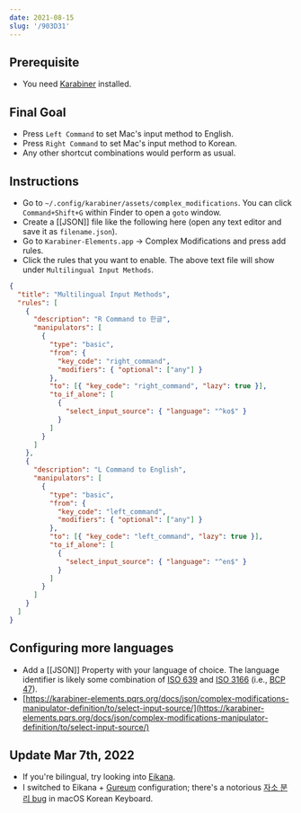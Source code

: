 ```yaml
---
date: 2021-08-15
slug: '/903D31'
---
```


## Prerequisite

- You need [Karabiner](https://karabiner-elements.pqrs.org/) installed.

## Final Goal

- Press `Left Command` to set Mac's input method to English.
- Press `Right Command` to set Mac's input method to Korean.
- Any other shortcut combinations would perform as usual.

## Instructions

- Go to `~/.config/karabiner/assets/complex_modifications`. You can click `Command+Shift+G` within Finder to open a `goto` window.
- Create a [[JSON]] file like the following here (open any text editor and save it as `filename.json`).
- Go to `Karabiner-Elements.app` → Complex Modifications and press add rules.
- Click the rules that you want to enable. The above text file will show under `Multilingual Input Methods`.

```json
{
  "title": "Multilingual Input Methods",
  "rules": [
    {
      "description": "R Command to 한글",
      "manipulators": [
        {
          "type": "basic",
          "from": {
            "key_code": "right_command",
            "modifiers": { "optional": ["any"] }
          },
          "to": [{ "key_code": "right_command", "lazy": true }],
          "to_if_alone": [
            {
              "select_input_source": { "language": "^ko$" }
            }
          ]
        }
      ]
    },
    {
      "description": "L Command to English",
      "manipulators": [
        {
          "type": "basic",
          "from": {
            "key_code": "left_command",
            "modifiers": { "optional": ["any"] }
          },
          "to": [{ "key_code": "left_command", "lazy": true }],
          "to_if_alone": [
            {
              "select_input_source": { "language": "^en$" }
            }
          ]
        }
      ]
    }
  ]
}
```

## Configuring more languages

- Add a [[JSON]] Property with your language of choice. The language identifier is likely some combination of [ISO 639](https://karabiner-elements.pqrs.org/docs/json/complex-modifications-manipulator-definition/to/select-input-source/) and [ISO 3166](https://en.wikipedia.org/wiki/ISO_3166) (i.e., [BCP 47](https://en.wikipedia.org/wiki/IETF_language_tag)).
- [https://karabiner-elements.pqrs.org/docs/json/complex-modifications-manipulator-definition/to/select-input-source/](https://karabiner-elements.pqrs.org/docs/json/complex-modifications-manipulator-definition/to/select-input-source/)

## Update Mar 7th, 2022

- If you're bilingual, try looking into [Eikana](https://ei-kana.appspot.com/).
- I switched to Eikana + [Gureum](https://gureum.io/) configuration; there's a notorious [자소 분리 bug](https://www.google.com/search?q=%EB%A7%A5%EB%B6%81+%ED%82%A4%EB%B3%B4%EB%93%9C+%EC%9E%90%EC%86%8C+%EB%B6%84%EB%A6%AC) in macOS Korean Keyboard.

